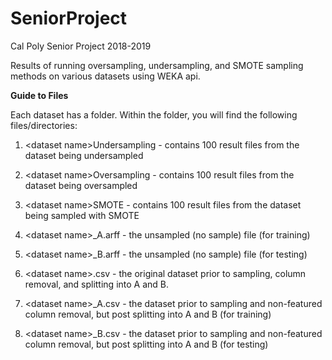 # SeniorProject
Cal Poly Senior Project 2018-2019

Results of running oversampling, undersampling, and SMOTE sampling methods on various datasets using WEKA api.

**Guide to Files**

Each dataset has a folder. Within the folder, you will find the following files/directories:

  1. &lt;dataset name&gt;Undersampling - contains 100 result files from the dataset being undersampled
  
  2. &lt;dataset name&gt;Oversampling - contains 100 result files from the dataset being oversampled
  
  3. &lt;dataset name&gt;SMOTE - contains 100 result files from the dataset being sampled with SMOTE
  
  4. &lt;dataset name&gt;&#95;A.arff - the unsampled (no sample) file (for training)
  
  5. &lt;dataset name&gt;&#95;B.arff - the unsampled (no sample) file (for testing)
  
  6. &lt;dataset name&gt;.csv - the original dataset prior to sampling, column removal, and splitting into A and B.  
  
  7. &lt;dataset name&gt;&#95;A.csv - the dataset prior to sampling and non-featured column removal, but post splitting into A and B (for training)
  
  8. &lt;dataset name&gt;&#95;B.csv - the dataset prior to sampling and non-featured column removal, but post splitting into A and B (for testing)

